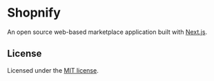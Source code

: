 # Shopnify

An open source web-based marketplace application built with [Next.js](https://nextjs.org/).

## License

Licensed under the [MIT license](./LICENSE).
